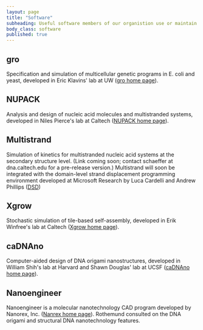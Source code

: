 ```yaml
---
layout: page
title: "Software"
subheading: Useful software members of our organistion use or maintain.
body_class: software
published: true
---
```



##  gro

Specification and simulation of multicellular genetic programs in E. coli and yeast, developed in Eric Klavins' lab at UW ([gro home page][1]).

##  NUPACK

Analysis and design of nucleic acid molecules and multistranded systems, developed in Niles Pierce's lab at Caltech ([NUPACK home page][2]).

##  Multistrand

Simulation of kinetics for multistranded nucleic acid systems at the secondary structure level. (Link coming soon; contact schaeffer at dna.caltech.edu for a pre-release version.)
Multistrand will soon be integrated with the domain-level strand displacement programming environment developed at Microsoft Research by Luca Cardelli and Andrew Phillips ([DSD][3])

##  Xgrow

Stochastic simulation of tile-based self-assembly, developed in Erik Winfree's lab at Caltech ([Xgrow home page][4]).

##  caDNAno

Computer-aided design of DNA origami nanostructures, developed in William Shih's lab at Harvard and Shawn Douglas' lab at UCSF ([caDNAno home page][5]).

##  Nanoengineer

Nanoengineer is a molecular nanotechnology CAD program developed by Nanorex, Inc. ([Nanrex home page][6]). Rothemund consulted on the DNA origami and structural DNA nanotechnology features.

   [1]: http://depts.washington.edu/soslab/gro/
   [2]: http://www.nupack.org
   [3]: http://research.microsoft.com/en-us/projects/dna/
   [4]: http://www.dna.caltech.edu/Xgrow/
   [5]: http://cadnano.org
   [6]: http://nanoengineer-1.com
